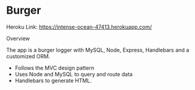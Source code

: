 # Burger
Heroku Link:
https://intense-ocean-47413.herokuapp.com/

Overview

The app is a burger logger with MySQL, Node, Express, Handlebars and a customized ORM. 
- Follows the MVC design pattern
- Uses Node and MySQL to query and route data
- Handlebars to generate HTML.

